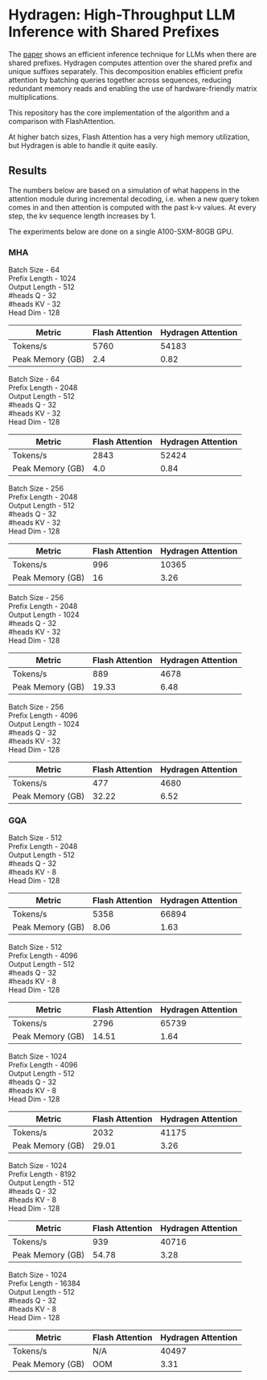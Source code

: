 # Hydragen: High-Throughput LLM Inference with Shared Prefixes

The [paper](https://arxiv.org/abs/2402.05099) shows an efficient inference technique for LLMs when there are shared prefixes. Hydragen computes attention over the shared prefix and unique suffixes separately. This decomposition enables efficient prefix attention by batching queries together across sequences, reducing redundant memory reads and enabling the use of hardware-friendly matrix multiplications.

This repository has the core implementation of the algorithm and a comparison with FlashAttention.

At higher batch sizes, Flash Attention has a very high memory utilization, but Hydragen is able to handle it quite easily. 

## Results

The numbers below are based on a simulation of what happens in the attention module during incremental decoding, i.e. when a new query token comes in and then attention is computed with the past k-v values. At every step, the kv sequence length increases by 1.

The experiments below are done on a single A100-SXM-80GB GPU.

### MHA

Batch Size - 64  
Prefix Length - 1024  
Output Length - 512  
#heads Q - 32  
#heads KV - 32  
Head Dim - 128

| Metric           | Flash Attention | Hydragen Attention |
|------------------|-----------------|--------------------|
| Tokens/s         | 5760            | 54183              |
| Peak Memory (GB) | 2.4             | 0.82               |

Batch Size - 64  
Prefix Length - 2048  
Output Length - 512  
#heads Q - 32  
#heads KV - 32  
Head Dim - 128  

| Metric           | Flash Attention | Hydragen Attention |
|------------------|-----------------|--------------------|
| Tokens/s         | 2843            | 52424              |
| Peak Memory (GB) | 4.0             | 0.84               |

Batch Size - 256  
Prefix Length - 2048  
Output Length - 512  
#heads Q - 32  
#heads KV - 32  
Head Dim - 128  

| Metric           | Flash Attention | Hydragen Attention |
|------------------|-----------------|--------------------|
| Tokens/s         | 996             | 10365              |
| Peak Memory (GB) | 16              | 3.26               |

Batch Size - 256  
Prefix Length - 2048  
Output Length - 1024  
#heads Q - 32  
#heads KV - 32  
Head Dim - 128  

| Metric           | Flash Attention | Hydragen Attention |
|------------------|-----------------|--------------------|
| Tokens/s         | 889             | 4678               |
| Peak Memory (GB) | 19.33           | 6.48               |

Batch Size - 256  
Prefix Length - 4096  
Output Length - 1024  
#heads Q - 32  
#heads KV - 32  
Head Dim - 128  

| Metric           | Flash Attention | Hydragen Attention |
|------------------|-----------------|--------------------|
| Tokens/s         | 477             | 4680               |
| Peak Memory (GB) | 32.22           | 6.52               |

### GQA

Batch Size - 512  
Prefix Length - 2048  
Output Length - 512  
#heads Q - 32  
#heads KV - 8  
Head Dim - 128  

| Metric           | Flash Attention | Hydragen Attention |
|------------------|-----------------|--------------------|
| Tokens/s         | 5358            | 66894              |
| Peak Memory (GB) | 8.06            | 1.63               |

Batch Size - 512  
Prefix Length - 4096  
Output Length - 512  
#heads Q - 32  
#heads KV - 8  
Head Dim - 128  

| Metric           | Flash Attention | Hydragen Attention |
|------------------|-----------------|--------------------|
| Tokens/s         | 2796            | 65739              |
| Peak Memory (GB) | 14.51           | 1.64               |

Batch Size - 1024  
Prefix Length - 4096  
Output Length - 512  
#heads Q - 32  
#heads KV - 8  
Head Dim - 128

| Metric           | Flash Attention | Hydragen Attention |
|------------------|-----------------|--------------------|
| Tokens/s         | 2032            | 41175              |
| Peak Memory (GB) | 29.01           | 3.26               |

Batch Size - 1024  
Prefix Length - 8192  
Output Length - 512  
#heads Q - 32  
#heads KV - 8  
Head Dim - 128  

| Metric           | Flash Attention | Hydragen Attention |
|------------------|-----------------|--------------------|
| Tokens/s         | 939             | 40716              |
| Peak Memory (GB) | 54.78           | 3.28               |

Batch Size - 1024  
Prefix Length - 16384  
Output Length - 512  
#heads Q - 32  
#heads KV - 8  
Head Dim - 128

| Metric           | Flash Attention | Hydragen Attention |
|------------------|-----------------|--------------------|
| Tokens/s         | N/A             | 40497              |
| Peak Memory (GB) | OOM             | 3.31               |
